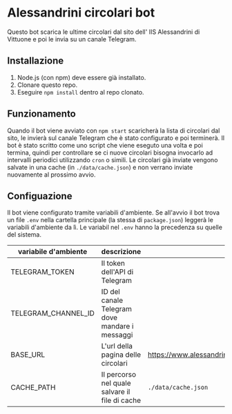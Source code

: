 # Alessandrini circolari bot

Questo bot scarica le ultime circolari dal sito dell' IIS Alessandrini di Vittuone e poi le invia su un canale Telegram.

## Installazione

1. Node.js (con npm) deve essere già installato.
2. Clonare questo repo.
3. Eseguire `npm install` dentro al repo clonato.

## Funzionamento

Quando il bot viene avviato con `npm start` scaricherà la lista di circolari dal sito, le invierà sul canale Telegram che è stato configurato e poi terminerà.
Il bot è stato scritto come uno script che viene eseguto una volta e poi termina, quindi per controllare se ci nuove circolari bisogna invocarlo ad intervalli periodici utilizzando `cron` o simili.
Le circolari già inviate vengono salvate in una cache (in `./data/cache.json`) e non verrano inviate nuovamente al prossimo avvio.

## Configuazione

Il bot viene configurato tramite variabili d'ambiente.
Se all'avvio il bot trova un file `.env` nella cartella principale (la stessa di `package.json`) leggerà le variabili d'ambiente da lì. Le variabil nel `.env` hanno la precedenza su quelle del sistema.

| variabile d'ambiente | descrizione                                    | default                                                       |
| -------------------- | ---------------------------------------------- | ------------------------------------------------------------- |
| TELEGRAM_TOKEN       | Il token dell'API di Telegram                  |                                                               |
| TELEGRAM_CHANNEL_ID  | ID del canale Telegram dove mandare i messaggi |                                                               |
| BASE_URL             | L'url della pagina delle circolari             | <https://www.alessandrinimainardi.edu.it/categoria/circolari> |
| CACHE_PATH           | Il percorso nel quale salvare il file di cache | `./data/cache.json`                                           |

